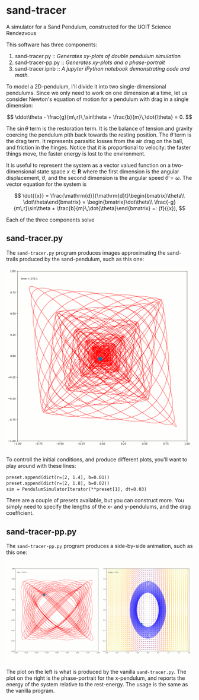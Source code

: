 # sand-tracer
A simulator for a Sand Pendulum, constructed for the UOIT Science Rendezvous

This software has three components:
 1. sand-tracer.py :: *Generates xy-plots of double pendulum simulation*
 2. sand-tracer-pp.py :: *Generates xy-plots and a phase-portrait*
 3. sand-tracer.ipnb :: *A jupyter iPython notebook demonstrating code and math.*

 To model a 2D-pendulum, I'll divide it into two single-dimensional pendulums. Since we only need to work on one dimension at a time, let us consider Newton's equation of motion for a pendulum with drag in a single dimension:

 $$
 \ddot\theta - \frac{g}{m\,r}\,\sin\theta + \frac{b}{m}\,\dot{\theta} = 0.
 $$

 The $\sin\theta$ term is the restoration term. It is the balance of tension and gravity coercing the pendulum pith back towards the resting position. The $\dot{\theta}$ term is the drag term. It represents parasitic losses from the air drag on the ball, and friction in the hinges. Notice that it is proportional to velocity: the faster things move, the faster energy is lost to the environment.

 It is useful to represent the system as a vector valued function on a two-dimensional state space ${x}\in\mathbf{R}$ where the first dimension is the angular displacement, $\theta$, and the second dimension is the angular speed $\dot{\theta} = \omega$. The vector equation for the system is

 $$
 \dot{{x}} = \frac{\mathrm{d}}{\mathrm{d}t}\begin{bmatrix}\theta\\ \dot\theta\end{bmatrix} = \begin{bmatrix}\dot\theta\\ \frac{-g}{m\,r}\sin\theta + \frac{b}{m}\,\dot{\theta}\end{bmatrix} =: {f}({x}),
 $$

Each of the three components solve  



## sand-tracer.py


The `sand-tracer.py` program produces images approximating the sand-trails produced by the sand-pendulum, such as this one:

![](xy.png)

To controll the initial conditions, and produce different plots, you'll want to play around with these lines:

```{Python id:"j2jwzkgc"}
preset.append(dict(r=[2, 1.4], b=0.01))
preset.append(dict(r=[2, 1.8], b=0.02))
sim = PendulumSimulatorIterator(**preset[1], dt=0.03)
```

There are a couple of presets available, but you can construct more. You simply need to specify the lengths of the x- and y-pendulums, and the drag coefficient.



## sand-tracer-pp.py


The `sand-tracer-pp.py` program produces a side-by-side animation, such as this one:

![](xy-pp.png)

The plot on the left is what is produced by the vanilla `sand-tracer.py`. The plot on the right is the phase-portrait for the x-pendulum, and reports the energy of the system relative to the rest-energy. The usage is the same as the vanilla program.
